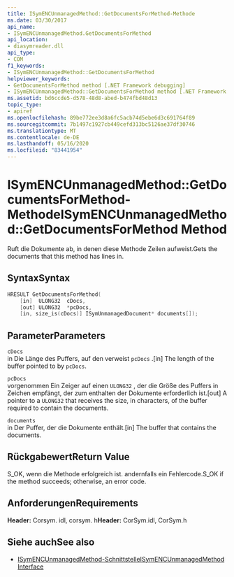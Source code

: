 ```yaml
---
title: ISymENCUnmanagedMethod::GetDocumentsForMethod-Methode
ms.date: 03/30/2017
api_name:
- ISymENCUnmanagedMethod.GetDocumentsForMethod
api_location:
- diasymreader.dll
api_type:
- COM
f1_keywords:
- ISymENCUnmanagedMethod::GetDocumentsForMethod
helpviewer_keywords:
- GetDocumentsForMethod method [.NET Framework debugging]
- ISymENCUnmanagedMethod::GetDocumentsForMethod method [.NET Framework debugging]
ms.assetid: bd6ccde5-d578-48d8-abed-b474fbd48d13
topic_type:
- apiref
ms.openlocfilehash: 89be772ee3d8a6fc5acb74d5ebe6d3c691764f89
ms.sourcegitcommit: 7b1497c1927cb449cefd313bc5126ae37df30746
ms.translationtype: MT
ms.contentlocale: de-DE
ms.lasthandoff: 05/16/2020
ms.locfileid: "83441954"
---
```

# <a name="isymencunmanagedmethodgetdocumentsformethod-method"></a><span data-ttu-id="c0d11-102">ISymENCUnmanagedMethod::GetDocumentsForMethod-Methode</span><span class="sxs-lookup"><span data-stu-id="c0d11-102">ISymENCUnmanagedMethod::GetDocumentsForMethod Method</span></span>
<span data-ttu-id="c0d11-103">Ruft die Dokumente ab, in denen diese Methode Zeilen aufweist.</span><span class="sxs-lookup"><span data-stu-id="c0d11-103">Gets the documents that this method has lines in.</span></span>  
  
## <a name="syntax"></a><span data-ttu-id="c0d11-104">Syntax</span><span class="sxs-lookup"><span data-stu-id="c0d11-104">Syntax</span></span>  
  
```cpp  
HRESULT GetDocumentsForMethod(  
    [in]  ULONG32  cDocs,  
    [out] ULONG32  *pcDocs,
    [in, size_is(cDocs)] ISymUnmanagedDocument* documents[]);  
```  
  
## <a name="parameters"></a><span data-ttu-id="c0d11-105">Parameter</span><span class="sxs-lookup"><span data-stu-id="c0d11-105">Parameters</span></span>  
 `cDocs`  
 <span data-ttu-id="c0d11-106">in Die Länge des Puffers, auf den verweist `pcDocs` .</span><span class="sxs-lookup"><span data-stu-id="c0d11-106">[in] The length of the buffer pointed to by `pcDocs`.</span></span>  
  
 `pcDocs`  
 <span data-ttu-id="c0d11-107">vorgenommen Ein Zeiger auf einen `ULONG32` , der die Größe des Puffers in Zeichen empfängt, der zum enthalten der Dokumente erforderlich ist.</span><span class="sxs-lookup"><span data-stu-id="c0d11-107">[out] A pointer to a `ULONG32` that receives the size, in characters, of the buffer required to contain the documents.</span></span>  
  
 `documents`  
 <span data-ttu-id="c0d11-108">in Der Puffer, der die Dokumente enthält.</span><span class="sxs-lookup"><span data-stu-id="c0d11-108">[in] The buffer that contains the documents.</span></span>  
  
## <a name="return-value"></a><span data-ttu-id="c0d11-109">Rückgabewert</span><span class="sxs-lookup"><span data-stu-id="c0d11-109">Return Value</span></span>  
 <span data-ttu-id="c0d11-110">S_OK, wenn die Methode erfolgreich ist. andernfalls ein Fehlercode.</span><span class="sxs-lookup"><span data-stu-id="c0d11-110">S_OK if the method succeeds; otherwise, an error code.</span></span>  
  
## <a name="requirements"></a><span data-ttu-id="c0d11-111">Anforderungen</span><span class="sxs-lookup"><span data-stu-id="c0d11-111">Requirements</span></span>  
 <span data-ttu-id="c0d11-112">**Header:** Corsym. idl, corsym. h</span><span class="sxs-lookup"><span data-stu-id="c0d11-112">**Header:** CorSym.idl, CorSym.h</span></span>  
  
## <a name="see-also"></a><span data-ttu-id="c0d11-113">Siehe auch</span><span class="sxs-lookup"><span data-stu-id="c0d11-113">See also</span></span>

- [<span data-ttu-id="c0d11-114">ISymENCUnmanagedMethod-Schnittstelle</span><span class="sxs-lookup"><span data-stu-id="c0d11-114">ISymENCUnmanagedMethod Interface</span></span>](isymencunmanagedmethod-interface.md)

